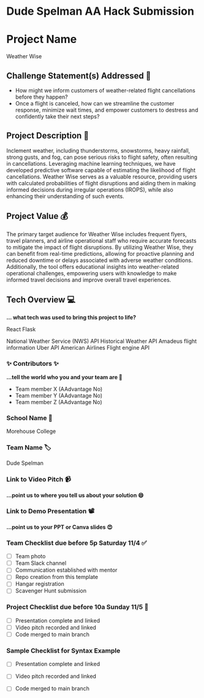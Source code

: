 # Dude Spelman AA Hack Submission

# Project Name
Weather Wise

## Challenge Statement(s) Addressed 🎯
- How might we inform customers of weather-related flight cancellations before they happen?
- Once a flight is canceled, how can we streamline the customer response, minimize wait times, and empower customers to destress and confidently take their next steps?

## Project Description 🤯
Inclement weather, including thunderstorms, snowstorms, heavy rainfall, strong gusts, and fog, can pose serious risks to flight safety, often resulting in cancellations. Leveraging machine learning techniques, we have developed predictive software capable of estimating the likelihood of flight cancellations. Weather Wise serves as a valuable resource, providing users with calculated probabilities of flight disruptions and aiding them in making informed decisions during irregular operations (IROPS), while also enhancing their understanding of such events.

## Project Value 💰
The primary target audience for Weather Wise includes frequent flyers, travel planners, and airline operational staff who require accurate forecasts to mitigate the impact of flight disruptions. By utilizing Weather Wise, they can benefit from real-time predictions, allowing for proactive planning and reduced downtime or delays associated with adverse weather conditions. Additionally, the tool offers educational insights into weather-related operational challenges, empowering users with knowledge to make informed travel decisions and improve overall travel experiences.


## Tech Overview 💻
**... what tech was used to bring this project to life?**

React
Flask

National Weather Service (NWS) API
Historical Weather API
Amadeus flight information
Uber API
American Airlines Flight engine API





### ✨ Contributors ✨
**...tell the world who you and your team are 🙂**
* Team member X (AAdvantage No)
* Team member Y (AAdvantage No)
* Team member Z (AAdvantage No)

### School Name 🏫
Morehouse College

### Team Name 🏷
Dude Spelman

### Link to Video Pitch 📹
**...point us to where you tell us about your solution 😄**

### Link to Demo Presentation 📽
**...point us to your PPT or Canva slides 😍**

### Team Checklist due before 5p Saturday 11/4 ✅
- [ ] Team photo
- [ ] Team Slack channel
- [ ] Communication established with mentor
- [ ] Repo creation from this template
- [ ] Hangar registration
- [ ] Scavenger Hunt submission

### Project Checklist due before 10a Sunday 11/5 🏁
- [ ] Presentation complete and linked
- [ ] Video pitch recorded and linked
- [ ] Code merged to main branch

### Sample Checklist for Syntax Example 
- [ ] Presentation complete and linked
- [ ] Video pitch recorded and linked
- [ ] Code merged to main branch

